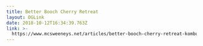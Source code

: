 ```yaml
---
title: Better Booch Cherry Retreat
layout: OGLink
date: 2018-10-12T16:34:39.763Z
link: >-
  https://www.mcsweeneys.net/articles/better-booch-cherry-retreat-kombucha-and-halo-tops-sea-salt-caramel
---
```


